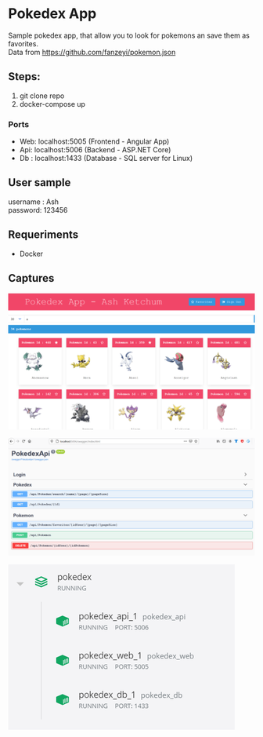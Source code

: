 # Pokedex App

Sample pokedex app, that allow you to look for pokemons an save them as favorites.  
Data from https://github.com/fanzeyi/pokemon.json

## Steps:

1. git clone repo
2. docker-compose up

### Ports
 - Web: localhost:5005 (Frontend - Angular App)
 - Api: localhost:5006 (Backend - ASP.NET Core)
 - Db : localhost:1433 (Database - SQL server for Linux)

## User sample

 username : Ash  
 password: 123456

## Requeriments

- Docker

## Captures

![pokemons](Images/pokemons.png)


![api](Images/api.png)


![compose](Images/compose.png)